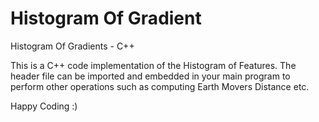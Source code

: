# Histogram Of Gradient
Histogram Of Gradients - C++

This is a C++ code implementation of the Histogram of Features. 
The header file can be imported and embedded in your main program to perform other operations such as computing Earth Movers Distance etc.

Happy Coding :)
